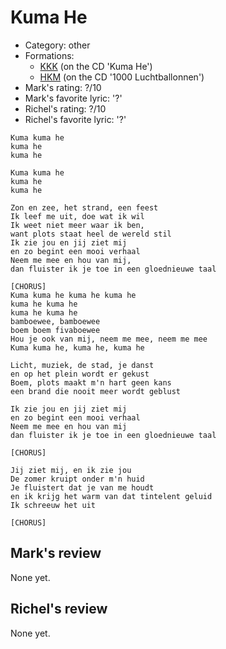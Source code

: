 # Kuma He

 * Category: other
 * Formations: 
    * [KKK](Kkk.md) (on the CD 'Kuma He')
    * [HKM](Hkm.md) (on the CD '1000 Luchtballonnen')
 * Mark's rating: ?/10
 * Mark's favorite lyric: '?'
 * Richel's rating: ?/10
 * Richel's favorite lyric: '?'

```
Kuma kuma he
kuma he
kuma he

Kuma kuma he
kuma he
kuma he

Zon en zee, het strand, een feest
Ik leef me uit, doe wat ik wil
Ik weet niet meer waar ik ben,
want plots staat heel de wereld stil
Ik zie jou en jij ziet mij 
en zo begint een mooi verhaal
Neem me mee en hou van mij,
dan fluister ik je toe in een gloednieuwe taal

[CHORUS]
Kuma kuma he kuma he kuma he
kuma he kuma he
kuma he kuma he
bamboewee, bamboewee
boem boem fivaboewee
Hou je ook van mij, neem me mee, neem me mee
Kuma kuma he, kuma he, kuma he

Licht, muziek, de stad, je danst
en op het plein wordt er gekust
Boem, plots maakt m'n hart geen kans
een brand die nooit meer wordt geblust

Ik zie jou en jij ziet mij 
en zo begint een mooi verhaal
Neem me mee en hou van mij 
dan fluister ik je toe in een gloednieuwe taal

[CHORUS]

Jij ziet mij, en ik zie jou
De zomer kruipt onder m'n huid
Je fluistert dat je van me houdt 
en ik krijg het warm van dat tintelent geluid
Ik schreeuw het uit

[CHORUS]
```

## Mark's review

None yet.

## Richel's review

None yet.

